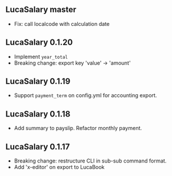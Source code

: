 ## LucaSalary master

* Fix: call localcode with calculation date

## LucaSalary 0.1.20

* Implement `year_total`
* Breaking change: export key 'value' -> 'amount'

## LucaSalary 0.1.19

* Support `payment_term` on config.yml for accounting export.

## LucaSalary 0.1.18

* Add summary to payslip. Refactor monthly payment.

## LucaSalary 0.1.17

* Breaking change: restructure CLI in sub-sub command format.
* Add 'x-editor' on export to LucaBook
